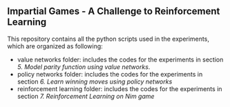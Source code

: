 
## Impartial Games - A Challenge to Reinforcement Learning

This repository contains all the python scripts used in the experiments, which are organized as following:

* value networks folder: includes the codes for the experiments in section *5. Model parity function using value networks*. 
* policy networks folder:  includes the codes for the experiments in section *6. Learn winning moves using policy networks*
* reinforcement learning folder: includes the codes for the experiments in section *7. Reinforcement Learning on Nim game*

